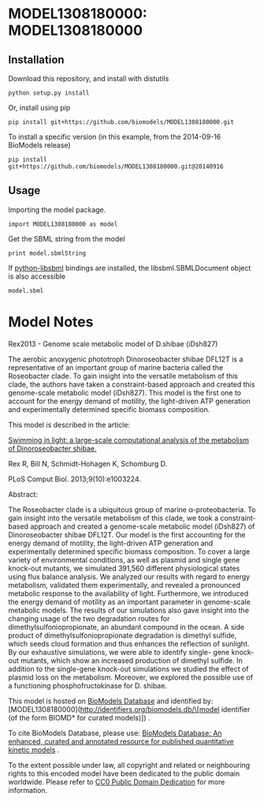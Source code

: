 # MODEL1308180000: MODEL1308180000

## Installation

Download this repository, and install with distutils

`python setup.py install`

Or, install using pip

`pip install git+https://github.com/biomodels/MODEL1308180000.git`

To install a specific version (in this example, from the 2014-09-16 BioModels release)

`pip install git+https://github.com/biomodels/MODEL1308180000.git@20140916`

## Usage

Importing the model package.

`import MODEL1308180000 as model`

Get the SBML string from the model

`print model.sbmlString`

If [python-libsbml](https://pypi.python.org/pypi/python-libsbml) bindings are
installed, the libsbml.SBMLDocument object is also accessible

`model.sbml`


# Model Notes


Rex2013 - Genome scale metabolic model of D.shibae (iDsh827)

The aerobic anoxygenic phototroph Dinoroseobacter shibae DFL12T is a
representative of an important group of marine bacteria called the Roseobacter
clade. To gain insight into the versatile metabolism of this clade, the
authors have taken a constraint-based approach and created this genome-scale
metabolic model (iDsh827). This model is the first one to account for the
energy demand of motility, the light-driven ATP generation and experimentally
determined specific biomass composition.

This model is described in the article:

[Swimming in light: a large-scale computational analysis of the metabolism of
Dinoroseobacter shibae.](http://identifiers.org/pubmed/24098096)

Rex R, Bill N, Schmidt-Hohagen K, Schomburg D.

PLoS Comput Biol. 2013;9(10):e1003224.

Abstract:

The Roseobacter clade is a ubiquitous group of marine α-proteobacteria. To
gain insight into the versatile metabolism of this clade, we took a
constraint-based approach and created a genome-scale metabolic model (iDsh827)
of Dinoroseobacter shibae DFL12T. Our model is the first accounting for the
energy demand of motility, the light-driven ATP generation and experimentally
determined specific biomass composition. To cover a large variety of
environmental conditions, as well as plasmid and single gene knock-out
mutants, we simulated 391,560 different physiological states using flux
balance analysis. We analyzed our results with regard to energy metabolism,
validated them experimentally, and revealed a pronounced metabolic response to
the availability of light. Furthermore, we introduced the energy demand of
motility as an important parameter in genome-scale metabolic models. The
results of our simulations also gave insight into the changing usage of the
two degradation routes for dimethylsulfoniopropionate, an abundant compound in
the ocean. A side product of dimethylsulfoniopropionate degradation is
dimethyl sulfide, which seeds cloud formation and thus enhances the reflection
of sunlight. By our exhaustive simulations, we were able to identify single-
gene knock-out mutants, which show an increased production of dimethyl
sulfide. In addition to the single-gene knock-out simulations we studied the
effect of plasmid loss on the metabolism. Moreover, we explored the possible
use of a functioning phosphofructokinase for D. shibae.

This model is hosted on [BioModels Database](http://www.ebi.ac.uk/biomodels/)
and identified by:
[MODEL1308180000](http://identifiers.org/biomodels.db/\[model identifier \(of
the form BIOMD* for curated models\)\]) .

To cite BioModels Database, please use: [BioModels Database: An enhanced,
curated and annotated resource for published quantitative kinetic
models](http://identifiers.org/pubmed/20587024) .

To the extent possible under law, all copyright and related or neighbouring
rights to this encoded model have been dedicated to the public domain
worldwide. Please refer to [CC0 Public Domain
Dedication](http://creativecommons.org/publicdomain/zero/1.0/) for more
information.


